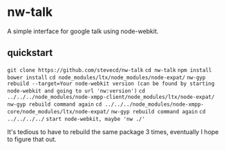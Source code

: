 # nw-talk

A simple interface for google talk using node-webkit.

## quickstart
`git clone https://github.com/stevecd/nw-talk`
`cd nw-talk`
`npm install`
`bower install`
`cd node_modules/ltx/node_modules/node-expat/`
`nw-gyp rebuild --target=Your node-webkit version (can be found by starting node-webkit and going to url 'nw:version')`
`cd ../../../node_modules/node-xmpp-client/node_modules/ltx/node-expat/`
`nw-gyp rebuild command again`
`cd ../../../node_modules/node-xmpp-core/node_modules/ltx/node-expat/`
`nw-gyp rebuild command again`
`cd ../../../../`
`start node-webkit, maybe 'nw ./'`

It's tedious to have to rebuild the same package 3 times, eventually I hope to figure that out.
